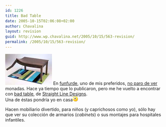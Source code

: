 ```yaml
---
id: 1226
title: Bad Table
date: 2005-10-15T02:06:08+02:00
author: Chavalina
layout: revision
guid: http://www.wp.chavalina.net/2005/10/15/563-revision/
permalink: /2005/10/15/563-revision/
---
```

<img class="imgizqda" src="/imagenes/fotos/badtable.jpg" alt="Bad Table" /> En <a href="http://funfurde.blogspot.com/" target="_blank">funfurde</a>, uno de mis preferidos,  <a href="http://www.chavalina.net/comentar.php?idpost=235" target="_blank">no paro de ver</a> monadas. Hace ya tiempo que lo publicaron, pero me he vuelto a encontrar con <a href="http://funfurde.blogspot.com/2005/09/bad-table.html" target="_blank">bad table</a>, de <a href="http://www.straightlinedesigns.com/" target="_blank">Straight Line Designs</a>.  
Una de &eacute;stas pondr&iacute;a yo en casa![emo](/imagenes/emoticonos/sonrisa.gif) 

Hacen mobiliario divertido, para ni&ntilde;os (y caprichosos como yo), s&oacute;lo hay que ver su colecci&oacute;n de armarios (_cabinets_) o sus montajes para hospitales infantiles.
